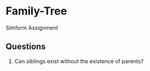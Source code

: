 # Family-Tree

Simform Assignment

## Questions

1. Can siblings exist without the existence of parents?
